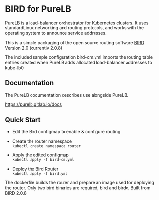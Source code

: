 # BIRD for PureLB

PureLB is a load-balancer orchestrator for Kubernetes clusters.
It uses standardLinux networking and routing protocols, and works with the operating system to announce service addresses.

This is a simple packaging of the open source routing software [BIRD](https://bird.network.cz) Version 2.0 (currently 2.0.8)

The included sample configuration bird-cm.yml imports the routing table entries created when PureLB adds allocated load-balancer addresses to kube-lb0

## Documentation

The PureLB documentation describes use alongside PureLB.

https://purelb.gitlab.io/docs

## Quick Start

* Edit the Bird configmap to enable & configure routing

* Create the router namespace<br/>
`kubectl create namespace router`
* Apply the edited configmap<br/>
`kubectl apply -f bird-cm.yml`
* Deploy the Bird Router<br/>
`kubectl apply -f bird.yml`

The dockerfile builds the router and prepare an image used for deploying the router.
Only two bird binaries are required, bird and birdc.  Built from BIRD 2.0.8
